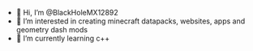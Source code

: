 - 👋 Hi, I’m @BlackHoleMX12892
- 👀 I’m interested in creating minecraft datapacks, websites, apps and geometry dash mods
- 🌱 I’m currently learning c++

<!---
BlackHoleMX12892/BlackHoleMX12892 is a ✨ special ✨ repository because its `README.md` (this file) appears on your GitHub profile.
You can click the Preview link to take a look at your changes.
--->
